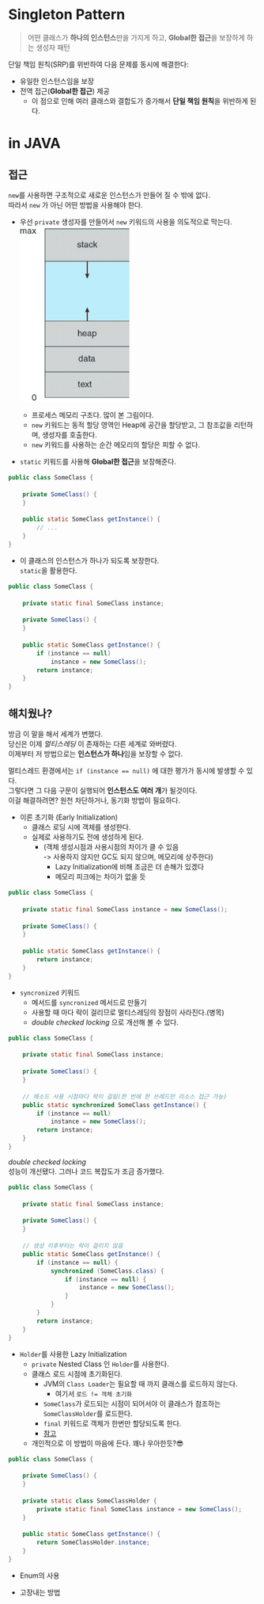 # Singleton Pattern

> 어떤 클래스가 **하나의 인스턴스**만을 가지게 하고, **Global한 접근**을 보장하게 하는 생성자 패턴

단일 책임 원칙(SRP)를 위반하여 다음 문제를 동시에 해결한다:

- 유일한 인스턴스임을 보장
- 전역 접근(**Global한 접근**) 제공
    - 이 점으로 인해 여러 클래스와 결합도가 증가해서 **단일 책임 원칙**을 위반하게 된다.

# in JAVA

## 접근

`new`를 사용하면 구조적으로 새로운 인스턴스가 만들어 질 수 밖에 없다.  
따라서 `new` 가 아닌 어떤 방법을 사용해야 한다.

- 우선 `private` 생성자를 만들어서 `new` 키워드의 사용을 의도적으로 막는다.
  ![img.png](img.png)
    - 프로세스 메모리 구조다. 많이 본 그림이다.
    - `new` 키워드는 동적 할당 영역인 Heap에 공간을 할당받고, 그 참조값을 리턴하며, 생성자를 호출한다.
    - `new` 키워드를 사용하는 순간 메모리의 할당은 피할 수 없다.


- `static` 키워드를 사용해 **Global한 접근**을 보장해준다.

```java
public class SomeClass {

	private SomeClass() {
	}

	public static SomeClass getInstance() {
		// ...
	}
}
```

- 이 클래스의 인스턴스가 하나가 되도록 보장한다.  
  `static`을 활용한다.

```java
public class SomeClass {

	private static final SomeClass instance;

	private SomeClass() {
	}

	public static SomeClass getInstance() {
		if (instance == null)
			instance = new SomeClass();
		return instance;
	}
}
```

## 해치웠나?

방금 이 말을 해서 세계가 변했다.  
당신은 이제 _멀티스레딩_ 이 존재하는 다른 세계로 와버렸다.  
이제부터 저 방법으로는 **인스턴스가 하나**임을 보장할 수 없다.

멀티스레드 환경에서는 `if (instance == null)` 에 대한 평가가 동시에 발생할 수 있다.  
그렇다면 그 다음 구문이 실행되어 **인스턴스도 여러 개**가 될것이다.  
이걸 해결하려면? 원천 차단하거나, 동기화 방법이 필요하다.

- 이른 초기화 (Early Initialization)
    - 클래스 로딩 시에 객체를 생성한다.
    - 실제로 사용하기도 전에 생성하게 된다.
        - (객체 생성시점과 사용시점의 차이가 클 수 있음  
          -> 사용하지 않지만 GC도 되지 않으며, 메모리에 상주한다)
            - Lazy Initialization에 비해 조금은 더 손해가 있겠다
            - 메모리 피크에는 차이가 없을 듯

```java
public class SomeClass {

	private static final SomeClass instance = new SomeClass();

	private SomeClass() {
	}

	public static SomeClass getInstance() {
		return instance;
	}
}
```

- `syncronized` 키워드
    - 메서드를 `syncronized` 메서드로 만들기
    - 사용할 때 마다 락이 걸리므로 멀티스레딩의 장점이 사라진다.(병목)
    - _double checked locking_ 으로 개선해 볼 수 있다.

```java
public class SomeClass {

	private static final SomeClass instance;

	private SomeClass() {
	}

	// 메소드 사용 시점마다 락이 걸림(한 번에 한 쓰레드만 리소스 접근 가능)
	public static synchronized SomeClass getInstance() {
		if (instance == null)
			instance = new SomeClass();
		return instance;
	}
}
```

_double checked locking_  
성능이 개선됐다. 그러나 코드 복잡도가 조금 증가했다.

```java
public class SomeClass {

	private static final SomeClass instance;

	private SomeClass() {
	}

	// 생성 이후부터는 락이 걸리지 않음
	public static SomeClass getInstance() {
		if (instance == null) {
			synchronized (SomeClass.class) {
				if (instance == null) {
					instance = new SomeClass();
				}
			}
		}
		return instance;
	}
}
```

- `Holder`를 사용한 Lazy Initialization
    - `private` Nested Class 인 `Holder`를 사용한다.
    - 클래스 로드 시점에 초기화된다.
        - JVM의 `Class Loader`는 필요할 때 까지 클래스를 로드하지 않는다.
            - 여기서 `로드 != 객체 초기화`
        - `SomeClass`가 로드되는 시점이 되어서야 이 클래스가 참조하는 `SomeClassHolder`를 로드한다.
        - `final` 키워드로 객체가 한번만 할당되도록 한다.
        - [참고](https://stackoverflow.com/questions/24538509/does-the-java-classloader-load-inner-classes)
    - 개인적으로 이 방법이 마음에 든다. 꽤나 우아한듯?😎

```java
public class SomeClass {

	private SomeClass() {
	}

	private static class SomeClassHolder {
		private static final SomeClass instance = new SomeClass();
	}

	public static SomeClass getInstance() {
		return SomeClassHolder.instance;
	}
}
```

- Enum의 사용

- 고장내는 방법